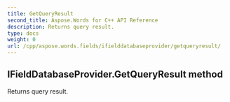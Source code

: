 ```yaml
---
title: GetQueryResult
second_title: Aspose.Words for C++ API Reference
description: Returns query result. 
type: docs
weight: 0
url: /cpp/aspose.words.fields/ifielddatabaseprovider/getqueryresult/
---
```

## IFieldDatabaseProvider.GetQueryResult method


Returns query result. 

